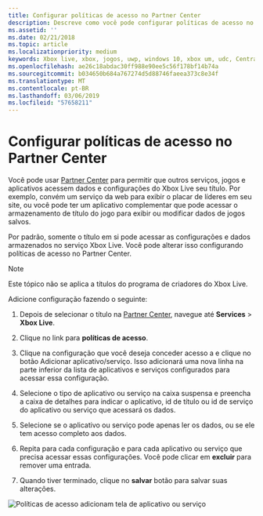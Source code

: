 ```yaml
---
title: Configurar políticas de acesso no Partner Center
description: Descreve como você pode configurar políticas de acesso no Partner Center para permitir que outros aplicativos, jogos e serviços para acessar as configurações do Xbox Live.
ms.assetid: ''
ms.date: 02/21/2018
ms.topic: article
ms.localizationpriority: medium
keywords: Xbox live, xbox, jogos, uwp, windows 10, xbox um, udc, Central de desenvolvedores universal
ms.openlocfilehash: ae26c18abdac30ff988e90ee5c56f178bf14b74a
ms.sourcegitcommit: b034650b684a767274d5d88746faeea373c8e34f
ms.translationtype: MT
ms.contentlocale: pt-BR
ms.lasthandoff: 03/06/2019
ms.locfileid: "57658211"
---
```

# <a name="configure-access-policies-in-partner-center"></a>Configurar políticas de acesso no Partner Center

Você pode usar [Partner Center](https://partner.microsoft.com/dashboard) para permitir que outros serviços, jogos e aplicativos acessem dados e configurações do Xbox Live seu título. Por exemplo, convém um serviço da web para exibir o placar de líderes em seu site, ou você pode ter um aplicativo complementar que pode acessar o armazenamento de título do jogo para exibir ou modificar dados de jogos salvos.

Por padrão, somente o título em si pode acessar as configurações e dados armazenados no serviço Xbox Live. Você pode alterar isso configurando políticas de acesso no Partner Center.

> [!NOTE]
> Este tópico não se aplica a títulos do programa de criadores do Xbox Live.

Adicione configuração fazendo o seguinte:

1. Depois de selecionar o título na [Partner Center](https://partner.microsoft.com/dashboard), navegue até **Services** > **Xbox Live**.

2. Clique no link para **políticas de acesso**.

3. Clique na configuração que você deseja conceder acesso a e clique no botão Adicionar aplicativo/serviço. Isso adicionará uma nova linha na parte inferior da lista de aplicativos e serviços configurados para acessar essa configuração.

4. Selecione o tipo de aplicativo ou serviço na caixa suspensa e preencha a caixa de detalhes para indicar o aplicativo, id de título ou id de serviço do aplicativo ou serviço que acessará os dados.

5. Selecione se o aplicativo ou serviço pode apenas ler os dados, ou se ele tem acesso completo aos dados.

6. Repita para cada configuração e para cada aplicativo ou serviço que precisa acessar essas configurações. Você pode clicar em **excluir** para remover uma entrada.

7. Quando tiver terminado, clique no **salvar** botão para salvar suas alterações.

![Políticas de acesso adicionam tela de aplicativo ou serviço](../../images/dev-center/data-sharing-2.png)
